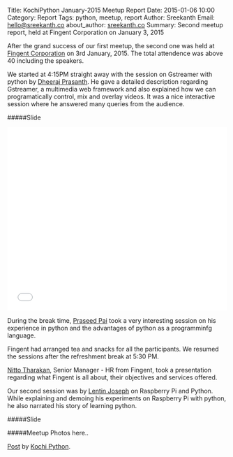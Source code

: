 Title: KochiPython January-2015 Meetup Report
Date: 2015-01-06 10:00 
Category: Report
Tags: python, meetup, report
Author: Sreekanth
Email: hello@sreekanth.co
about_author: <a href="http://sreekanth.co" target="_blank">sreekanth.co</a>
Summary: Second meetup report, held at Fingent Corporation on January 3, 2015


After the grand success of our first meetup, the second one was held at <a href="http://www.fingent.com/" target="_blank">Fingent Corporation</a> on 3rd January, 2015. The total attendence was above 40 including the speakers.

We started at 4:15PM straight away with the session on Gstreamer with python by <a href="https://twitter.com/dheerajprasanth" target="_blank">Dheeraj Prasanth</a>. He gave a detailed description regarding Gstreamer, a multimedia web framework and also explained how we can programatically control, mix and overlay videos. It was a nice interactive session where he answered many queries from the audience.


#####Slide
<iframe src="/slides/jan-15/Gstreamer/" width="100%" height="420" scrolling="no" frameborder="0" webkitallowfullscreen mozallowfullscreen allowfullscreen></iframe>

During the break time, <a href="https://twitter.com/praseed3point14" target="_blank">Praseed Pai</a> took a very interesting session on his experience in python and the advantages of python as a programminfg language.

Fingent had arranged tea and snacks for all the participants. We resumed the sessions after the refreshment break at 5:30 PM.

<a href="https://www.linkedin.com/pub/nitto-tharakan/8/b20/a0" target="_blank">Nitto Tharakan</a>, Senior Manager - HR from Fingent, took a presentation regarding what Fingent is all about, their objectives and services offered.

Our second session was by <a href="https://www.facebook.com/lentin.joseph" target="_blank">Lentin Joseph</a> on Raspberry Pi and Python. While explaining and demoing his experiments on Raspberry Pi with python, he also narrated his story of learning python.


#####Slide
<script async class="speakerdeck-embed" data-id="f205192076e60132ef015ee69d2c9278" data-ratio="1.33333333333333" src="//speakerdeck.com/assets/embed.js"></script>



#####Meetup Photos here..

<div id="fb-root"></div> <script>(function(d, s, id) { var js, fjs = d.getElementsByTagName(s)[0]; if (d.getElementById(id)) return; js = d.createElement(s); js.id = id; js.src = "//connect.facebook.net/en_US/all.js#xfbml=1"; fjs.parentNode.insertBefore(js, fjs); }(document, 'script', 'facebook-jssdk'));</script>
<div class="fb-post" data-href="https://www.facebook.com/media/set/?set=a.896757083691011.1073741830.865526293480757&amp;type=1"><div class="fb-xfbml-parse-ignore"><a href="https://www.facebook.com/media/set/?set=a.896757083691011.1073741830.865526293480757&amp;type=1">Post</a> by <a href="https://www.facebook.com/KochiPython">Kochi Python</a>.</div></div>


 




